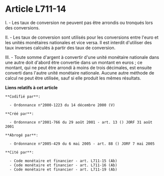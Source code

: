 # Article L711-14

I. - Les taux de conversion ne peuvent pas être arrondis ou tronqués lors des conversions.

II. - Les taux de conversion sont utilisés pour les conversions entre l'euro et les unités monétaires nationales et vice
versa. Il est interdit d'utiliser des taux inverses calculés à partir des taux de conversion.

III. - Toute somme d'argent à convertir d'une unité monétaire nationale dans une autre doit d'abord être convertie dans un
montant en euros ; ce montant, qui ne peut être arrondi à moins de trois décimales, est ensuite converti dans l'autre unité
monétaire nationale. Aucune autre méthode de calcul ne peut être utilisée, sauf si elle produit les mêmes résultats.

**Liens relatifs à cet article**

	**Codifié par**:

	  - Ordonnance n°2000-1223 du 14 décembre 2000 (V)

	**Créé par**:

	  - Ordonnance n°2001-766 du 29 août 2001 - art. 13 () JORF 31 août 2001

	**Abrogé par**:

	  - Ordonnance n°2005-429 du 6 mai 2005 - art. 88 () JORF 7 mai 2005

	**Cité par**:

	  - Code monétaire et financier - art. L711-15 (Ab)
	  - Code monétaire et financier - art. L711-16 (Ab)
	  - Code monétaire et financier - art. L711-19 (Ab)
